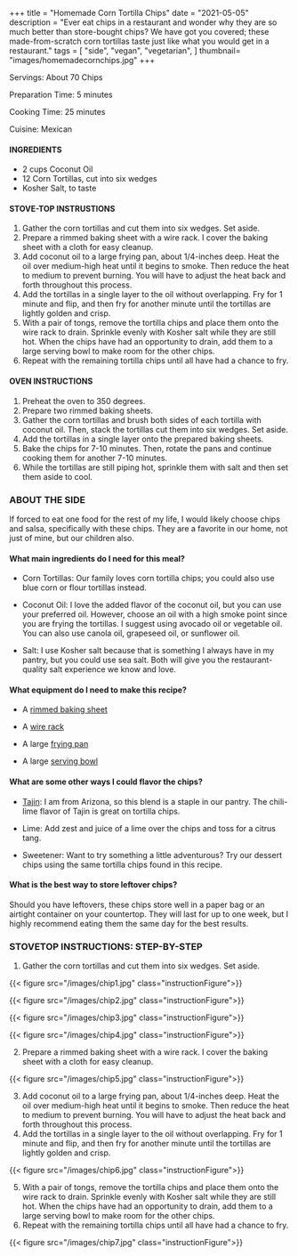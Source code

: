 +++
title = "Homemade Corn Tortilla Chips"
date = "2021-05-05"
description = "Ever eat chips in a restaurant and wonder why they are so much better than store-bought chips? We have got you covered; these made-from-scratch corn tortillas taste just like what you would get in a restaurant."
tags = [
    "side",
    "vegan",
    "vegetarian",
]
thumbnail= "images/homemadecornchips.jpg"
+++

Servings: About 70 Chips <!--more-->

Preparation Time: 5 minutes

Cooking Time: 25 minutes

Cuisine: Mexican

#### INGREDIENTS 

* 2 cups Coconut Oil 
* 12 Corn Tortillas, cut into six wedges 
* Kosher Salt, to taste
  
#### STOVE-TOP INSTRUSTIONS

1. Gather the corn tortillas and cut them into six wedges. Set aside. 
2. Prepare a rimmed baking sheet with a wire rack. I cover the baking sheet with a cloth for easy cleanup. 
3. Add coconut oil to a large frying pan, about 1/4-inches deep. Heat the oil over medium-high heat until it begins to smoke. Then reduce the heat to medium to prevent burning. You will have to adjust the heat back and forth throughout this process. 
4. Add the tortillas in a single layer to the oil without overlapping.  Fry for 1 minute and flip, and then fry for another minute until the tortillas are lightly golden and crisp.
5. With a pair of tongs, remove the tortilla chips and place them onto the wire rack to drain. Sprinkle evenly with Kosher salt while they are still hot. When the chips have had an opportunity to drain, add them to a large serving bowl to make room for the other chips.
6. Repeat with the remaining tortilla chips until all have had a chance to fry.

#### OVEN INSTRUCTIONS

1. Preheat the oven to 350 degrees. 
2. Prepare two rimmed baking sheets.
3. Gather the corn tortillas and brush both sides of each tortilla with coconut oil. Then, stack the tortillas cut them into six wedges. Set aside. 
4. Add the tortillas in a single layer onto the prepared baking sheets. 
5. Bake the chips for 7-10 minutes. Then, rotate the pans and continue cooking them for another 7-10 minutes. 
6. While the tortillas are still piping hot, sprinkle them with salt and then set them aside to cool.

### ABOUT THE SIDE

If forced to eat one food for the rest of my life, I would likely choose chips and salsa, specifically with these chips. They are a favorite in our home, not just of mine, but our children also. 

#### What main ingredients do I need for this meal?

* Corn Tortillas: Our family loves corn tortilla chips; you could also use blue corn or flour tortillas instead. 

* Coconut Oil: I love the added flavor of the coconut oil, but you can use your preferred oil. However,  choose an oil with a high smoke point since you are frying the tortillas. I suggest using avocado oil or vegetable oil. You can also use canola oil, grapeseed oil, or sunflower oil.

* Salt: I use Kosher salt because that is something I always have in my pantry, but you could use sea salt. Both will give you the restaurant-quality salt experience we know and love. 

#### What equipment do I need to make this recipe?

* A [rimmed baking sheet](https://amzn.to/2QTLqyJ)

* A [wire rack](https://amzn.to/3bc4gbc)

* A large [frying pan](https://amzn.to/33DLdCB) 

* A large [serving bowl](https://amzn.to/3euX5Ng)

#### What are some other ways I could flavor the chips? 

* [Tajin](https://amzn.to/2Srx09c): I am from Arizona, so this blend is a staple in our pantry. The chili-lime flavor of Tajin is great on tortilla chips.  

* Lime: Add zest and juice of a lime over the chips and toss for a citrus tang.

* Sweetener: Want to try something a little adventurous? Try our dessert chips using the same tortilla chips found in this recipe. 

#### What is the best way to store leftover chips? 

Should you have leftovers, these chips store well in a paper bag or an airtight container on your countertop. They will last for up to one week, but I highly recommend eating them the same day for the best results. 

### STOVETOP INSTRUCTIONS: STEP-BY-STEP 

1. Gather the corn tortillas and cut them into six wedges. Set aside. 

{{< figure src="/images/chip1.jpg" class="instructionFigure">}}

{{< figure src="/images/chip2.jpg" class="instructionFigure">}}

{{< figure src="/images/chip3.jpg" class="instructionFigure">}}

{{< figure src="/images/chip4.jpg" class="instructionFigure">}}

2. Prepare a rimmed baking sheet with a wire rack. I cover the baking sheet with a cloth for easy cleanup. 

{{< figure src="/images/chip5.jpg" class="instructionFigure">}}

3. Add coconut oil to a large frying pan, about 1/4-inches deep. Heat the oil over medium-high heat until it begins to smoke. Then reduce the heat to medium to prevent burning. You will have to adjust the heat back and forth throughout this process. 
4. Add the tortillas in a single layer to the oil without overlapping.  Fry for 1 minute and flip, and then fry for another minute until the tortillas are lightly golden and crisp.

{{< figure src="/images/chip6.jpg" class="instructionFigure">}}

5. With a pair of tongs, remove the tortilla chips and place them onto the wire rack to drain. Sprinkle evenly with Kosher salt while they are still hot. When the chips have had an opportunity to drain, add them to a large serving bowl to make room for the other chips.
6. Repeat with the remaining tortilla chips until all have had a chance to fry.

{{< figure src="/images/chip7.jpg" class="instructionFigure">}}


